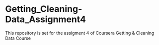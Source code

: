 # Getting_Cleaning-Data_Assignment4
This repository is set for the assigment 4 of Coursera Getting &amp; Cleaning Data Course
